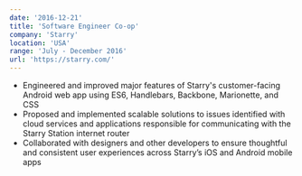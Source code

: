 ```yaml
---
date: '2016-12-21'
title: 'Software Engineer Co-op'
company: 'Starry'
location: 'USA'
range: 'July - December 2016'
url: 'https://starry.com/'
---
```


- Engineered and improved major features of Starry's customer-facing Android web app using ES6, Handlebars, Backbone, Marionette, and CSS
- Proposed and implemented scalable solutions to issues identified with cloud services and applications responsible for communicating with the Starry Station internet router
- Collaborated with designers and other developers to ensure thoughtful and consistent user experiences across Starry’s iOS and Android mobile apps

